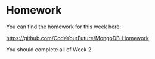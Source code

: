 # Homework

You can find the homework for this week here:

https://github.com/CodeYourFuture/MongoDB-Homework

You should complete all of Week 2.
